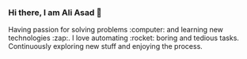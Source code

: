 ### Hi there, I am Ali Asad 👋

<p> Having passion for solving problems :computer: and learning new technologies :zap:. I love automating :rocket: boring and tedious tasks. Continuously exploring new stuff and enjoying the process. </p>

